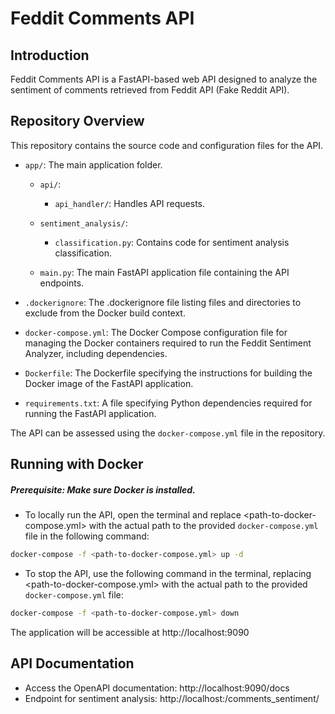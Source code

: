 # Feddit Comments API

## Introduction

Feddit Comments API is a FastAPI-based web API designed to analyze the sentiment of comments retrieved from Feddit API (Fake Reddit API).


## Repository Overview
This repository contains the source code and configuration files for the API. 

- `app/`: The main application folder.

  - `api/`:

    - `api_handler/`: Handles API requests.

  - `sentiment_analysis/`:

    - `classification.py`: Contains code for sentiment analysis classification.

  - `main.py`: The main FastAPI application file containing the API endpoints.

- `.dockerignore`: The .dockerignore file listing files and directories to exclude from the Docker build context.

- `docker-compose.yml`: The Docker Compose configuration file for managing the Docker containers required to run the Feddit Sentiment Analyzer, including dependencies.

- `Dockerfile`: The Dockerfile specifying the instructions for building the Docker image of the FastAPI application.

- `requirements.txt`: A file specifying Python dependencies required for running the FastAPI application.


The API can be assessed using the `docker-compose.yml` file in the repository.


## Running with Docker
##### Prerequisite: Make sure Docker is installed.

- To locally run the API, open the terminal and replace <path-to-docker-compose.yml> with the actual path to the provided `docker-compose.yml` file in the following command:
```bash
docker-compose -f <path-to-docker-compose.yml> up -d 
```

- To stop the API, use the following command in the terminal, replacing <path-to-docker-compose.yml> with the actual path to the provided `docker-compose.yml` file:
```bash
docker-compose -f <path-to-docker-compose.yml> down
```

The application will be accessible at http://localhost:9090

## API Documentation
- Access the OpenAPI documentation: http://localhost:9090/docs
- Endpoint for sentiment analysis: http://localhost:/comments_sentiment/
